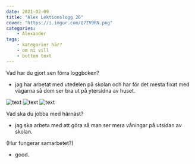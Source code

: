 ```yaml
---
date: 2021-02-09
title: "Alex Lektionslogg 26"
cover: "https://i.imgur.com/Q7ZV9RN.png"
categories: 
    - Alexander
tags:
    - kategorier här?
    - om ni vill
    - bottom text
---
```



Vad har du gjort sen förra loggboken?
- jag har arbetat med utedelen på skolan och har för det mesta fixat med vägarna så dom ser bra ut på ytersidna av huset.

![text](https://cdn.discordapp.com/attachments/483929451747344406/808678296446435378/Screenshot_27.jpg)
![text](https://cdn.discordapp.com/attachments/483929451747344406/808678298782793798/Screenshot_26.jpg)
![text](https://cdn.discordapp.com/attachments/483929451747344406/808678389543862332/unknown.png)

Vad ska du jobba med härnäst?
- jag ska arbeta med att göra så man ser mera våningar på utsidan av skolan. 

(Hur fungerar samarbetet?)
- good.

